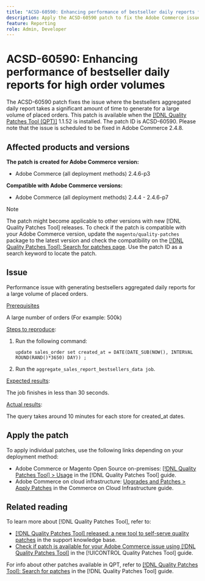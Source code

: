 ```yaml
---
title: "ACSD-60590: Enhancing performance of bestseller daily reports for high order volumes"
description: Apply the ACSD-60590 patch to fix the Adobe Commerce issue where the bestsellers aggregated daily report takes a significant amount of time to generate for a large volume of placed orders.
feature: Reporting
role: Admin, Developer
---
```

# ACSD-60590: Enhancing performance of bestseller daily reports for high order volumes

The ACSD-60590 patch fixes the issue where the bestsellers aggregated daily report takes a significant amount of time to generate for a large volume of placed orders. This patch is available when the [[!DNL Quality Patches Tool (QPT)]](https://experienceleague.adobe.com/docs/commerce-operations/tools/quality-patches-tool/usage.html) 1.1.52 is installed. The patch ID is ACSD-60590. Please note that the issue is scheduled to be fixed in Adobe Commerce 2.4.8.

## Affected products and versions

**The patch is created for Adobe Commerce version:**

* Adobe Commerce (all deployment methods) 2.4.6-p3

**Compatible with Adobe Commerce versions:**

* Adobe Commerce (all deployment methods) 2.4.4 - 2.4.6-p7

>[!NOTE]
>
>The patch might become applicable to other versions with new [!DNL Quality Patches Tool] releases. To check if the patch is compatible with your Adobe Commerce version, update the `magento/quality-patches` package to the latest version and check the compatibility on the [[!DNL Quality Patches Tool]: Search for patches page](https://experienceleague.adobe.com/tools/commerce-quality-patches/index.html). Use the patch ID as a search keyword to locate the patch.

## Issue

Performance issue with generating bestsellers aggregated daily reports for a large volume of placed orders.

<u>Prerequisites</u>

A large number of orders (For example: 500k)

<u>Steps to reproduce</u>:

1. Run the following command:

    ```
    update sales_order set created_at = DATE(DATE_SUB(NOW(), INTERVAL ROUND(RAND()*3650) DAY)) ;
    ```

1. Run the ```aggregate_sales_report_bestsellers_data job```.

<u>Expected results</u>:

The job finishes in less than 30 seconds.

<u>Actual results</u>:

The query takes around 10 minutes for each store for created_at dates.

## Apply the patch

To apply individual patches, use the following links depending on your deployment method:

* Adobe Commerce or Magento Open Source on-premises: [[!DNL Quality Patches Tool] > Usage](/help/tools/quality-patches-tool/usage.md) in the [!DNL Quality Patches Tool] guide.
* Adobe Commerce on cloud infrastructure: [Upgrades and Patches > Apply Patches](https://experienceleague.adobe.com/docs/commerce-cloud-service/user-guide/develop/upgrade/apply-patches.html) in the Commerce on Cloud Infrastructure guide.

## Related reading

To learn more about [!DNL Quality Patches Tool], refer to:

* [[!DNL Quality Patches Tool] released: a new tool to self-serve quality patches](https://experienceleague.adobe.com/en/docs/commerce-knowledge-base/kb/announcements/commerce-announcements/magento-quality-patches-released-new-tool-to-self-serve-quality-patches) in the support knowledge base.
* [Check if patch is available for your Adobe Commerce issue using [!DNL Quality Patches Tool]](/help/tools/quality-patches-tool/patches-available-in-qpt/check-patch-for-magento-issue-with-magento-quality-patches.md) in the [!UICONTROL Quality Patches Tool] guide.


For info about other patches available in QPT, refer to [[!DNL Quality Patches Tool]: Search for patches](https://experienceleague.adobe.com/tools/commerce-quality-patches/index.html) in the [!DNL Quality Patches Tool] guide.
